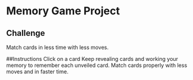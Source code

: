# Memory Game Project

## Challenge
Match cards in less time with less moves.

##Instructions
Click on a card
Keep revealing cards and working your memory to remember each unveiled card.
Match cards properly with less moves and in faster time.
